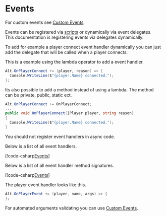 # Events

For custom events see [Custom Events](https://fabianterhorst.github.io/coreclr-module/articles/custom-events.html).

Events can be registered via [scripts](https://fabianterhorst.github.io/coreclr-module/articles/create-script.html) or dynamically via event delegates.
This documentation is registering events via delegates dynamically.

To add for example a player connect event handler dynamically you can just add the delegate that will be called when a player connects.

This is a example using the lambda operator to add a event handler.

```csharp
Alt.OnPlayerConnect += (player, reason) => {
  Console.WriteLine($"{player.Name} connected.");
};
```

Its also possible to add a method instead of using a lambda. The method can be private, public, static ect.

```csharp
Alt.OnPlayerConnect += OnPlayerConnect;
...
public void OnPlayerConnect(IPlayer player, string reason)
{
  Console.WriteLine($"{player.Name} connected.");
}
```

You should not register event handlers in async code.

Below is a list of all event handlers.

[!code-csharp[Events](../../api/AltV.Net/Alt.Events.cs)]

Below is a list of all event handler method signatures.

[!code-csharp[Events](../../api/AltV.Net/Events/Events.cs)]

The player event handler looks like this.

```csharp
Alt.OnPlayerEvent += (player, name, args) => { 
};
```

For automated arguments validating you can use [Custom Events](https://fabianterhorst.github.io/coreclr-module/articles/custom-events.html).
